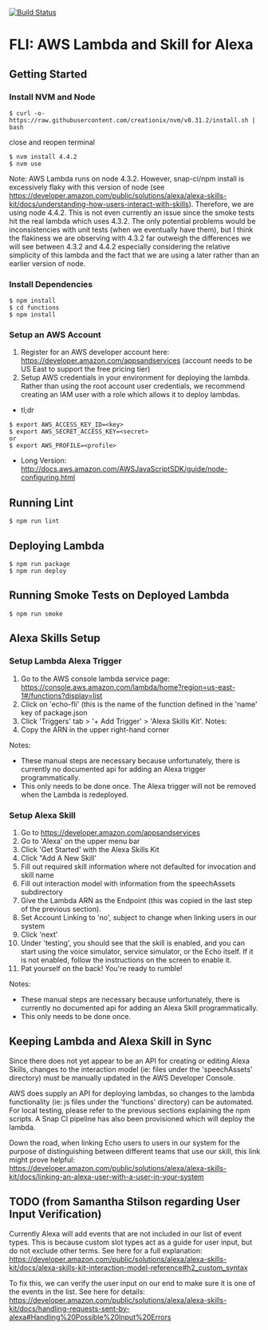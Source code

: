 [![Build Status](https://snap-ci.com/ThoughtWorksInc/echo-fli/branch/master/build_image)](https://snap-ci.com/ThoughtWorksInc/echo-fli/branch/master)

# FLI: AWS Lambda and Skill for Alexa

## Getting Started

### Install NVM and Node
```
$ curl -o- https://raw.githubusercontent.com/creationix/nvm/v0.31.2/install.sh | bash
```
close and reopen terminal

```
$ nvm install 4.4.2
$ nvm use
```
Note: AWS Lambda runs on node 4.3.2. However, snap-ci/npm install is excessively flaky with this version of node
(see https://developer.amazon.com/public/solutions/alexa/alexa-skills-kit/docs/understanding-how-users-interact-with-skills).
Therefore, we are using node 4.4.2. This is not even currently an issue since the smoke tests hit the real lambda
which uses 4.3.2. The only potential problems would be inconsistencies with unit tests (when we eventually have them),
but I think the flakiness we are observing with 4.3.2 far outweigh the differences we will see between
4.3.2 and 4.4.2 especially considering the relative simplicity of this lambda and the fact that we are using a later rather
than an earlier version of node.

### Install Dependencies
```
$ npm install
$ cd functions
$ npm install
```

### Setup an AWS Account
1. Register for an AWS developer account here: https://developer.amazon.com/appsandservices
 (account needs to be US East to support the free pricing tier)  
2. Setup AWS credentials in your environment for deploying the lambda. Rather than using the root account user credentials,
we recommend creating an IAM user with a role which allows it to deploy lambdas.
  * tl;dr
```
$ export AWS_ACCESS_KEY_ID=<key>
$ export AWS_SECRET_ACCESS_KEY=<secret>
or
$ export AWS_PROFILE=<profile>
```
  * Long Version: http://docs.aws.amazon.com/AWSJavaScriptSDK/guide/node-configuring.html

## Running Lint
```
$ npm run lint
```

## Deploying Lambda
```
$ npm run package
$ npm run deploy
```

## Running Smoke Tests on Deployed Lambda
```
$ npm run smoke
```

## Alexa Skills Setup

### Setup Lambda Alexa Trigger

1. Go to the AWS console lambda service page: https://console.aws.amazon.com/lambda/home?region=us-east-1#/functions?display=list
2. Click on 'echo-fli' (this is the name of the function defined in the 'name' key of package.json
3. Click 'Triggers' tab > '+ Add Trigger' > 'Alexa Skills Kit'. Notes:
4. Copy the ARN in the upper right-hand corner  

Notes:
- These manual steps are necessary because unfortunately, there is currently no documented api for adding an Alexa trigger programmatically.
- This only needs to be done once. The Alexa trigger will not be removed when the Lambda is redeployed.

### Setup Alexa Skill

1. Go to https://developer.amazon.com/appsandservices  
2. Go to 'Alexa' on the upper menu bar  
3. Click 'Get Started' with the Alexa Skills Kit  
4. Click "Add A New Skill'  
5. Fill out required skill information where not defaulted for invocation and skill name  
6. Fill out interaction model with information from the speechAssets subdirectory  
7. Give the Lambda ARN as the Endpoint (this was copied in the last step of the previous section).
8. Set Account Linking to 'no', subject to change when linking users in our system  
9. Click 'next'  
10. Under 'testing', you should see that the skill is enabled, and you can start using the voice simulator, service simulator, or the Echo itself. If it is not enabled, follow the instructions on the screen to enable it.  
11. Pat yourself on the back! You're ready to rumble!  

Notes:
- These manual steps are necessary because unfortunately, there is currently no documented api for adding an Alexa Skill programmatically.
- This only needs to be done once.

## Keeping Lambda and Alexa Skill in Sync

Since there does not yet appear to be an API for creating or editing Alexa Skills, changes to the interaction model (ie: files under the 'speechAssets' directory) must be manually updated in the AWS Developer Console.

AWS does supply an API for deploying lambdas, so changes to the lambda functionality (ie: js files under the 'functions' directory) can be automated. For local testing, please refer to the previous sections explaining the npm scripts. A Snap CI pipeline has also been provisioned which will deploy the lambda.

Down the road, when linking Echo users to users in our system for the purpose of distinguishing between different teams that use our skill, this link might prove helpful: https://developer.amazon.com/public/solutions/alexa/alexa-skills-kit/docs/linking-an-alexa-user-with-a-user-in-your-system

## TODO (from Samantha Stilson regarding User Input Verification)

Currently Alexa will add events that are not included in our list of event types. This is because custom slot types act as a guide for user input, but do not exclude other terms. See here for a full explanation: https://developer.amazon.com/public/solutions/alexa/alexa-skills-kit/docs/alexa-skills-kit-interaction-model-reference#h2_custom_syntax

To fix this, we can verify the user input on our end to make sure it is one of the events in the list. See here for details: https://developer.amazon.com/public/solutions/alexa/alexa-skills-kit/docs/handling-requests-sent-by-alexa#Handling%20Possible%20Input%20Errors

